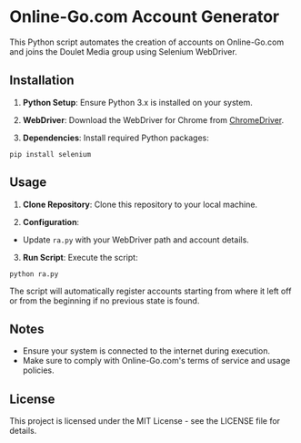 # Online-Go.com Account Generator

This Python script automates the creation of accounts on Online-Go.com and joins the Doulet Media group using Selenium WebDriver.

## Installation

1. **Python Setup**: Ensure Python 3.x is installed on your system.

2. **WebDriver**: Download the WebDriver for Chrome from [ChromeDriver](https://sites.google.com/a/chromium.org/chromedriver/downloads).

3. **Dependencies**: Install required Python packages:
```
pip install selenium
```

## Usage

1. **Clone Repository**: Clone this repository to your local machine.

2. **Configuration**:
- Update `ra.py` with your WebDriver path and account details.

3. **Run Script**: Execute the script:
```
python ra.py
```

The script will automatically register accounts starting from where it left off or from the beginning if no previous state is found.

## Notes

- Ensure your system is connected to the internet during execution.
- Make sure to comply with Online-Go.com's terms of service and usage policies.

## License

This project is licensed under the MIT License - see the LICENSE file for details.


